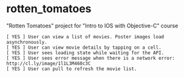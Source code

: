 # rotten_tomatoes
"Rotten Tomatoes" project for "Intro to IOS with Objective-C" course


    [ YES ] User can view a list of movies. Poster images load asynchronously.
    [ YES ] User can view movie details by tapping on a cell.
    [ YES ] User sees loading state while waiting for the API.
    [ YES ] User sees error message when there is a network error: http://cl.ly/image/1l1L3M460c3C
    [ YES ] User can pull to refresh the movie list.
    
    

